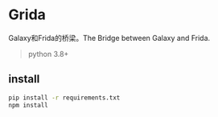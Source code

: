 # Grida
Galaxy和Frida的桥梁。The Bridge between Galaxy and Frida.

> python 3.8+

## install 

```bash
pip install -r requirements.txt
npm install
```